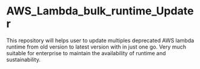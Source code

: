 # AWS_Lambda_bulk_runtime_Updater
This repository will helps user to update multiples deprecated AWS lambda runtime from old version to latest version with in just one go. Very much suitable for enterprise to maintain the availability of runtime and sustainability.
